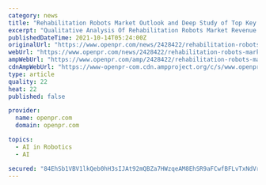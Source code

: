 ```yaml
---
category: news
title: "Rehabilitation Robots Market Outlook and Deep Study of Top Key Players-Cyberdyne Inc., Ekso Holdings Inc"
excerpt: "Qualitative Analysis Of Rehabilitation Robots Market Revenue Industry Analysis By 2025 The Rehabilitation Robots market is expected to register a CAGR of 25 8 over the forecast period 2020 2025 Rehabilitation Robots market research report adoption is becoming very essential"
publishedDateTime: 2021-10-14T05:24:00Z
originalUrl: "https://www.openpr.com/news/2428422/rehabilitation-robots-market-outlook-and-deep-study-of-top-key"
webUrl: "https://www.openpr.com/news/2428422/rehabilitation-robots-market-outlook-and-deep-study-of-top-key"
ampWebUrl: "https://www.openpr.com/amp/2428422/rehabilitation-robots-market-outlook-and-deep-study-of-top-key"
cdnAmpWebUrl: "https://www-openpr-com.cdn.ampproject.org/c/s/www.openpr.com/amp/2428422/rehabilitation-robots-market-outlook-and-deep-study-of-top-key"
type: article
quality: 22
heat: 22
published: false

provider:
  name: openpr.com
  domain: openpr.com

topics:
  - AI in Robotics
  - AI

secured: "84EhSb1VBV1lkQeb0hH3sIJAt92mQBZa7HWzqeAM8EhSR9aFCwfBFLvTxNdVrueb0Mg0bNXqx1bAHFiMkVoxTSk7RkA+D/vLpZCBnrwg3jbBKM8qLeWMTqGTG94hg3iZXAqE8EqXL5kaInZSHiMEl9aB3DMghmEQzr8o21qdAT+gNjRJxKZDcU0p96qzlpcTXdlD5WgcZtR5zm36SddOcatpmFy0x0NofadCktLQKQfLDHCTNhB3/FbcC6MedvAFZnobcZwoMOj/RTchq/8vWEmJHkXQscVfLVx8PZHfLTAIjG4uPHSfq7yBpqudWykIbGerkXjSTlN16LPOquy9RvfPiOXuZgtNIsjIyDJrgFk=;90vl/TODNvUjQEQKzzWOyQ=="
---
```


